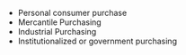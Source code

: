 - Personal consumer purchase
- Mercantile Purchasing
- Industrial Purchasing
- Institutionalized or government purchasing


